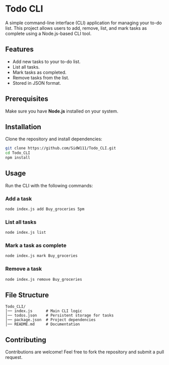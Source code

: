 # Todo CLI

A simple command-line interface (CLI) application for managing your to-do list. This project allows users to add, remove, list, and mark tasks as complete using a Node.js-based CLI tool.

## Features
- Add new tasks to your to-do list.
- List all tasks.
- Mark tasks as completed.
- Remove tasks from the list.
- Stored in JSON format.

## Prerequisites
Make sure you have **Node.js** installed on your system.

## Installation
Clone the repository and install dependencies:
```sh
git clone https://github.com/SidW111/Todo_CLI.git
cd Todo_CLI
npm install
```

## Usage
Run the CLI with the following commands:

### Add a task
```sh
node index.js add Buy_groceries 5pm
```

### List all tasks
```sh
node index.js list
```

### Mark a task as complete
```sh
node index.js mark Buy_groceries
```

### Remove a task
```sh
node index.js remove Buy_groceries
```


## File Structure
```
Todo_CLI/
│── index.js      # Main CLI logic
│── todos.json    # Persistent storage for tasks
│── package.json  # Project dependencies
│── README.md     # Documentation
```

## Contributing
Contributions are welcome! Feel free to fork the repository and submit a pull request.


